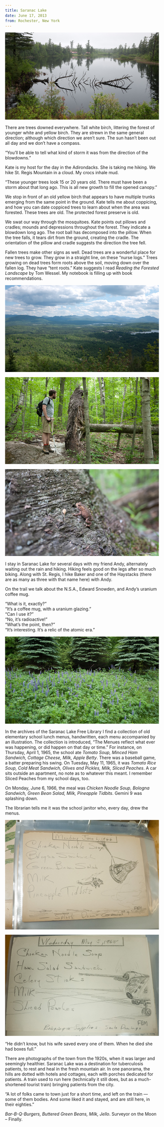 ```yaml
---
title: Saranac Lake
date: June 17, 2013
from: Rochester, New York
---
```


![\ ](/images/biking/P1170808.jpg)

There are trees downed everywhere. Tall white birch, littering the forest of
younger white and yellow birch. They are strewn in the same general direction;
although which direction we aren’t sure. The sun hasn’t been out all day and
we don’t have a compass.

“You’ll be able to tell what kind of storm it was from the direction of the
blowdowns.”

Kate is my host for the day in the Adirondacks. She is taking me hiking. We hike
St. Regis Mountain in a cloud. My crocs inhale mud.

“These younger trees look 15 or 20 years old. There must have been a storm about
that long ago. This is all new growth to fill the opened canopy.”

We stop in front of an old yellow birch that appears to have multiple trunks
emerging from the same point in the ground. Kate tells me about coppicing, and
how you can date coppiced trees to learn about when the area was
forested. These trees are old. The protected forest preserve is old.

We swat our way through the mosquitoes. Kate points out pillows and cradles;
mounds and depressions throughout the forest. They indicate a blowdown long ago.
The root ball has decomposed into the pillow. When the tree falls, it tears dirt
from the ground, creating the cradle. The orientation of the pillow and cradle
suggests the direction the tree fell.

Fallen trees make other signs as well. Dead trees are a wonderful place for new
trees to grow. They grow in a straight line, on these “nurse logs.” Trees
growing on dead trees form roots above the soil, moving down over the fallen
log. They have “tent roots.” Kate suggests I read _Reading the Forested
Landscape_ by Tom Wessel. My notebook is filling up with book recommendations.

![View from Baker’s Mountain](/images/biking/P1170816.jpg)

![Andy and tree](/images/biking/P1170841.jpg)

![Gray tree frog](/images/biking/P1170857.jpg)

I stay in Saranac Lake for several days with my friend Andy, alternately waiting
out the rain and hiking. Hiking feels good on the legs after so much biking.
Along with St. Regis, I hike Baker and one of the Haystacks (there are as many
as three with that name here) with Andy.

On the trail we talk about the N.S.A., Edward Snowden, and Andy’s uranium coffee
mug.

“What is it, exactly?”<br>
“It’s a coffee mug, with a uranium glazing.”<br>
“Can I use it?”<br>
“No, it’s radioactive!”<br>
“What’s the point, then?”<br>
“It’s interesting. It’s a relic of the atomic era.”

![\ ](/images/biking/P1170869.jpg)

In the archives of the Saranac Lake Free Library I find a collection of old
elementary school lunch menus, handwritten, each menu accompanied by an
illustration. The collection is introduced, “The Menues reflect what ever was
happening, or did happen on that day or time.” For instance, on Thursday, April
1, 1965, the school ate _Tomato Soup, Minced Ham Sandwich, Cottage Cheese, Milk,
Apple Betty_. There was a baseball game, a batter preparing his swing. On
Tuesday, May 11, 1965, it was _Tomato Rice Soup, Cold Meat Sandwich, Olives and
Pickles, Milk, Sliced Peaches_. A car sits outside an apartment, no note as to
whatever this meant. I remember Sliced Peaches from my school days, too.

On Monday, June 6, 1966, the meal was _Chicken Noodle Soup, Bologna Sandwich,
Green Bean Salad, Milk, Pineapple Tidbits_. Gemini 9 was splashing down.

The librarian tells me it was the school janitor who, every day, drew the
menus.

![\ ](/images/biking/P1170867.jpg)

![\ ](/images/biking/P1170861.jpg)

“He didn’t know, but his wife saved every one of them. When he died she had
boxes full.”

There are photographs of the town from the 1920s, when it was larger and
seemingly healthier. Saranac Lake was a destination for tuberculosis patients,
to rest and heal in the fresh mountain air. In one panorama, the hills are
dotted with hotels and cottages, each with porches dedicated for patients. A
train used to run here (technically it still does, but as a much-shortened
tourist train) bringing patients from the city.

“A lot of folks came to town just for a short time, and left on the train — some
of them bodies. And some liked it and stayed, and are still here, in their
eighties.”

_Bar-B-Q-Burgers, Buttered Green Beans, Milk, Jello_. Surveyor on the Moon –
Finally.
